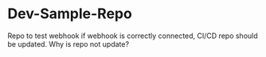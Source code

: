 # Dev-Sample-Repo

Repo to test webhook
if webhook is correctly connected, CI/CD repo should be updated.
Why is repo not update?
